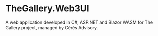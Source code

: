 # TheGallery.Web3UI
A web application developed in C#, ASP.NET and Blazor WASM for The Gallery project, managed by Cérès Advisory.
